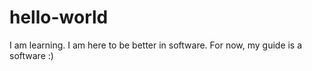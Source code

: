 # hello-world
I am learning.
I am here to be better in software.
For now, my guide is a software :)
